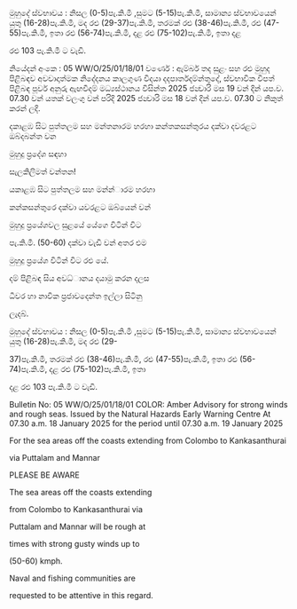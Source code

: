 මුහුදේ ස්වභාවය : නිසල (0-5)පැ.කි.මී ,සුමට (5-15)පැ.කි.මී, සාමාන්‍ය ස්වභාවයෙන් යුතු (16-28)පැ.කි.මී, මද රළු (29-37)පැ.කි.මී, තරමක් රළු (38-46)පැ.කි.මී, රළු (47-55)පැ.කි.මී, ඉතා රළු (56-74)පැ.කි.මී, දළ රළු (75-102)පැ.කි.මී, ඉතා දළ

රළු 103 පැ.කි.මී ට වැඩි.

නියේදන්‍ අංකෙ : 05 WW/O/25/01/18/01 වර්ණෙ : ඇම්බර් තද සුළං සහ රළු මුහුද පිළිබඳව අවවාදාත්මක නිදේදනය කාලගුණ විදයා දදපාර්තදම්න්තුදේ, ස්වභාවික විපත් පිළිබඳ පූර්ව අනුරු ඇඟවීදම් මධ්‍යස්ථානය විසින්ත 2025 ජන්‍වාරි මස 19 වන්‍ දින්‍ යප.ව. 07.30 වන්‍ යතක් වලංගු වන්‍ පරිදි 2025 ජන්‍වාරි මස 18 වන්‍ දින්‍ යප.ව. 07.30 ට නිකුත් කරන්‍ ලදි.

දකාළඹ සිට පුත්තලම සහ මන්තනාරම හරහා කන්තකසන්තුරය දක්වා දවරළට ඔබ්දබන්ත වන

මුහුදු ප්‍රදේශ සඳහා

සැලකිලිමත් වන්තන!

යකාළඹ සිට පුත්තලම සහ මන්න්‍ාරම හරහා

කන්කසන්තුරෙ දක්වා යවරළට ඔබ්යෙන් වන්‍

මුහුදු ප්‍රයේශවල සුළයේ යේගෙ විටින් විට

පැ.කි.මී. (50-60) දක්වා වැඩි වන්‍ අතර එම

මුහුදු ප්‍රයේශ විටින් විට රළු යේ.

දම් පිළිබඳ සිය අවධ්‍ානය දයාමු කරන දලස

ධීවර හා නාවික ප්‍රජාවදෙන්ත ඉල්ලා සිටිනු

ලැදබ්.

මුහුදේ ස්වභාවය : නිසල (0-5)පැ.කි.මී ,සුමට (5-15)පැ.කි.මී, සාමාන්‍ය ස්වභාවයෙන් යුතු (16-28)පැ.කි.මී, මද රළු (29-

37)පැ.කි.මී, තරමක් රළු (38-46)පැ.කි.මී, රළු (47-55)පැ.කි.මී, ඉතා රළු (56-74)පැ.කි.මී, දළ රළු (75-102)පැ.කි.මී, ඉතා

දළ රළු 103 පැ.කි.මී ට වැඩි.

Bulletin No: 05 WW/O/25/01/18/01 COLOR: Amber Advisory for strong winds and rough seas. Issued by the Natural Hazards Early Warning Centre At 07.30 a.m. 18 January 2025 for the period until 07.30 a.m. 19 January 2025

For the sea areas off the coasts extending from Colombo to Kankasanthurai

via Puttalam and Mannar

PLEASE BE AWARE

The sea areas off the coasts extending

from Colombo to Kankasanthurai via

Puttalam and Mannar will be rough at

times with strong gusty winds up to

(50-60) kmph.

Naval and fishing communities are

requested to be attentive in this regard.